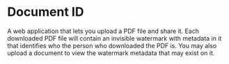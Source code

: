 # Document ID

A web application that lets you upload a PDF file and share it. Each 
downloaded PDF file will contain an invisible watermark with metadata in 
it that identifies who the person who downloaded the PDF is. You may also 
upload a document to view the watermark metadata that may exist on it.
